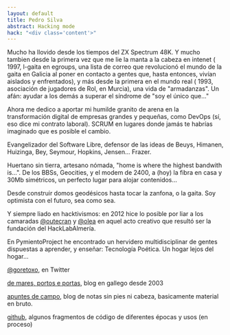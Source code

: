 ```yaml
---
layout: default
title: Pedro Silva
abstract: Hacking mode
hack: "<div class='content'>"
---
```


Mucho ha llovido desde los tiempos del ZX Spectrum 48K. Y mucho tambien desde la primera vez que me lie la manta a la cabeza en intenet ( 1997, l-gaita en egroups, una lista de correo que revolucionó el mundo de la gaita en Galicia al poner en contacto a gentes que, hasta entonces, vivían aislados y enfrentados), y más desde la primera en el mundo real ( 1993, asociación de jugadores de Rol, en Murcia), una vida de "armadanzas". Un afán: ayudar a los demás a superar el síndrome de "soy el único que..."
 
Ahora me dedico a aportar mi humilde granito de arena en la transformación digital de empresas grandes y pequeñas, como DevOps (sí, eso dice mi contrato laboral). SCRUM en lugares donde jamás te habrías imaginado que es posible el cambio. 

Evangelizador del Software Libre, defensor de las ideas de Beuys, Himanen, Huizinga, Bey, Seymour, Hopkins, Jensen... Frazer.

Huertano sin tierra, artesano nómada, "home is where the highest bandwith is...". De los BBSs, Geocities, y el modem de 2400, a (hoy) la fibra en casa y 30Mb simétricos, un perfecto lugar para alojar contenidos...

Desde construir domos geodésicos hasta tocar la zanfona, o la gaita. Soy optimista con el futuro, sea como sea. 

Y siempre liado en hacktivismos: en 2012 hice lo posible por liar a los camaradas [@outecran](http://twitter.com/outecran) y [@olea](http://twitter.com/olea) en aquel acto creativo que resultó ser la fundación del HackLabAlmería.

En PymientoProject he encontrado un hervidero multidisciplinar de gentes dispuestas a aprender, y enseñar: Tecnología Poética. Un hogar lejos del hogar...

[@goretoxo](http://twitter.com/goretoxo), en Twitter

[de mares, portos e portas](http://demares.blogaliza.org), blog en gallego desde 2003

[apuntes de campo](http://ecohorta.org), blog de notas sin pies ni cabeza, basicamente material en bruto.

[github](http://github.com/goretoxo), algunos fragmentos de código de diferentes épocas y usos (en proceso)
